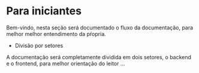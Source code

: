 # Para iniciantes
Bem-vindo, nesta seção será documentado o fluxo da documentação, para melhor
melhor entendimento da pŕopria.

- Divisão por setores

A documentação será completamente dividida em dois setores, o backend e o frontend,
para melhor orientação do leitor ...
